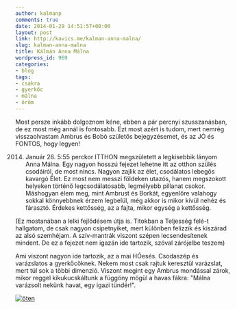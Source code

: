 ```yaml
---
author: kalmanp
comments: true
date: 2014-01-29 14:51:57+00:00
layout: post
link: http://kavics.me/kalman-anna-malna/
slug: kalman-anna-malna
title: Kálmán Anna Málna
wordpress_id: 969
categories:
- blog
tags:
- csakra
- gyerkőc
- málna
- öröm
---
```


Most persze inkább dolgoznom kéne, ebben a pár percnyi szusszanásban, de ez most még annál is fontosabb. Ezt most azért is tudom, mert nemrég visszaolvastam Ambrus és Bobó születős bejegyzésemet, és az JÓ és FONTOS, hogy legyen!

2014. Január 26. 5:55 perckor ITTHON megszületett a legkisebbik lányom Anna Málna. Egy nagyon hosszú fejezet lehetne itt az otthon szülés csodáiról, de most nincs. Nagyon zajlik az élet, csodálatos lebegős kavargó Élet. Ez most nem messzi földeken utazós, hanem megszokott helyeken történő legcsodálatosabb, legmélyebb pillanat csokor. Máshogyan élem meg, mint Ambrust és Borkát, egyenlőre valahogy sokkal könnyebbnek érzem legbelül, még akkor is mikor kívül nehéz és fárasztó. Érdekes kettősség, az a fajta, mikor egység a kettősség.

(Ez mostanában a lelki fejlődésem útja is. Titokban a Teljesség felé-t hallgatom, de csak nagyon csipetnyiket, mert különben felizzik és kiszárad az alsó szemhéjam. A szív-mantrák viszont szépen lecsendesítenek mindent. De ez a fejezet nem igazán ide tartozik, szóval zárójelbe teszem)

Ami viszont nagyon ide tartozik, az a mai HÓesés. Csodaszép és varázslatos a gyerkőcöknek. Nekem most csak rajtuk keresztül varázslat, mert túl sok a többi dimenzió. Viszont megint egy Ambrus mondással zárok, mikor reggel kikukucskáltunk a függöny mögül a havas fákra: "Málna varázsolt nekünk havat, egy igazi tündér!".


[![öten](http://kavics.me/wp-content/uploads/2014/01/IMG_2948.jpg)](http://kavics.me/wp-content/uploads/2014/01/IMG_2948.jpg)
